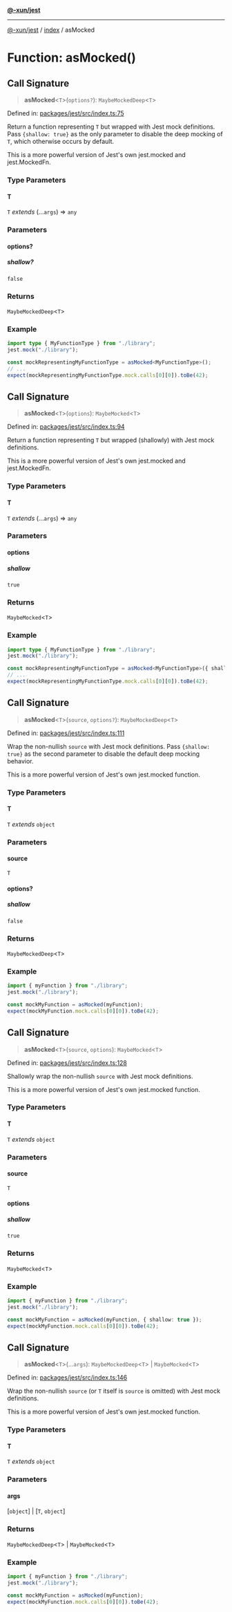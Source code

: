 [**@-xun/jest**](../../README.md)

***

[@-xun/jest](../../README.md) / [index](../README.md) / asMocked

# Function: asMocked()

## Call Signature

> **asMocked**\<`T`\>(`options?`): `MaybeMockedDeep`\<`T`\>

Defined in: [packages/jest/src/index.ts:75](https://github.com/Xunnamius/test-utils/blob/dc3c2c9cf0d49938e10c5803e629f9457c84f104/packages/jest/src/index.ts#L75)

Return a function representing `T` but wrapped with Jest mock definitions.
Pass `{shallow: true}` as the only parameter to disable the deep mocking of
`T`, which otherwise occurs by default.

This is a more powerful version of Jest's own jest.mocked and
jest.MockedFn.

### Type Parameters

#### T

`T` *extends* (...`args`) => `any`

### Parameters

#### options?

##### shallow?

`false`

### Returns

`MaybeMockedDeep`\<`T`\>

### Example

```ts
import type { MyFunctionType } from "./library";
jest.mock("./library");

const mockRepresentingMyFunctionType = asMocked<MyFunctionType>();
// ...
expect(mockRepresentingMyFunctionType.mock.calls[0][0]).toBe(42);
```

## Call Signature

> **asMocked**\<`T`\>(`options`): `MaybeMocked`\<`T`\>

Defined in: [packages/jest/src/index.ts:94](https://github.com/Xunnamius/test-utils/blob/dc3c2c9cf0d49938e10c5803e629f9457c84f104/packages/jest/src/index.ts#L94)

Return a function representing `T` but wrapped (shallowly) with Jest mock
definitions.

This is a more powerful version of Jest's own jest.mocked and
jest.MockedFn.

### Type Parameters

#### T

`T` *extends* (...`args`) => `any`

### Parameters

#### options

##### shallow

`true`

### Returns

`MaybeMocked`\<`T`\>

### Example

```ts
import type { MyFunctionType } from "./library";
jest.mock("./library");

const mockRepresentingMyFunctionType = asMocked<MyFunctionType>({ shallow: true });
// ...
expect(mockRepresentingMyFunctionType.mock.calls[0][0]).toBe(42);
```

## Call Signature

> **asMocked**\<`T`\>(`source`, `options?`): `MaybeMockedDeep`\<`T`\>

Defined in: [packages/jest/src/index.ts:111](https://github.com/Xunnamius/test-utils/blob/dc3c2c9cf0d49938e10c5803e629f9457c84f104/packages/jest/src/index.ts#L111)

Wrap the non-nullish `source` with Jest mock definitions. Pass `{shallow:
true}` as the second parameter to disable the default deep mocking behavior.

This is a more powerful version of Jest's own jest.mocked function.

### Type Parameters

#### T

`T` *extends* `object`

### Parameters

#### source

`T`

#### options?

##### shallow

`false`

### Returns

`MaybeMockedDeep`\<`T`\>

### Example

```ts
import { myFunction } from "./library";
jest.mock("./library");

const mockMyFunction = asMocked(myFunction);
expect(mockMyFunction.mock.calls[0][0]).toBe(42);
```

## Call Signature

> **asMocked**\<`T`\>(`source`, `options`): `MaybeMocked`\<`T`\>

Defined in: [packages/jest/src/index.ts:128](https://github.com/Xunnamius/test-utils/blob/dc3c2c9cf0d49938e10c5803e629f9457c84f104/packages/jest/src/index.ts#L128)

Shallowly wrap the non-nullish `source` with Jest mock definitions.

This is a more powerful version of Jest's own jest.mocked function.

### Type Parameters

#### T

`T` *extends* `object`

### Parameters

#### source

`T`

#### options

##### shallow

`true`

### Returns

`MaybeMocked`\<`T`\>

### Example

```ts
import { myFunction } from "./library";
jest.mock("./library");

const mockMyFunction = asMocked(myFunction, { shallow: true });
expect(mockMyFunction.mock.calls[0][0]).toBe(42);
```

## Call Signature

> **asMocked**\<`T`\>(...`args`): `MaybeMockedDeep`\<`T`\> \| `MaybeMocked`\<`T`\>

Defined in: [packages/jest/src/index.ts:146](https://github.com/Xunnamius/test-utils/blob/dc3c2c9cf0d49938e10c5803e629f9457c84f104/packages/jest/src/index.ts#L146)

Wrap the non-nullish `source` (or `T` itself is `source` is omitted) with
Jest mock definitions.

This is a more powerful version of Jest's own jest.mocked function.

### Type Parameters

#### T

`T` *extends* `object`

### Parameters

#### args

\[`object`\] | \[`T`, `object`\]

### Returns

`MaybeMockedDeep`\<`T`\> \| `MaybeMocked`\<`T`\>

### Example

```ts
import { myFunction } from "./library";
jest.mock("./library");

const mockMyFunction = asMocked(myFunction);
expect(mockMyFunction.mock.calls[0][0]).toBe(42);
```
